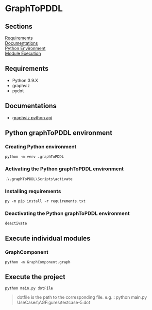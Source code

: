 # GraphToPDDL

## Sections
[Requirements](#Requirements)<br>
[Documentations](#Documentations)<br>
[Python Environment](#Python-graphToPDDL-environment)<br>
[Module Execution](#Execute-individual-modules)<br>

## Requirements
- Python 3.9.X
- graphviz
- pydot

## Documentations
- [graphviz python api](https://graphviz.readthedocs.io/en/stable/manual.html)

## Python graphToPDDL environment
### Creating Python environment
````
python -m venv .graphToPDDL
````

### Activating the Python graphToPDDL environment
````
.\.graphToPDDL\Scripts\activate
````

### Installing requirements
````
py -m pip install -r requirements.txt
````

### Deactivating the Python graphToPDDL environment
````
deactivate
````

## Execute individual modules
### GraphComponent
````
python -m GraphComponent.graph
````

## Execute the project
````
python main.py dotFile
````
>dotfile is the path to the corresponding file.
> e.g. : python main.py UseCases\AGFigures\\testcase-5.dot